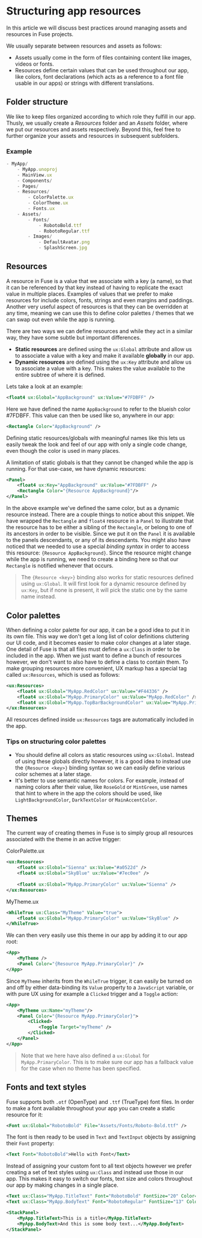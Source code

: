 # Structuring app resources

In this article we will discuss best practices around managing assets and resources in Fuse projects.

We usually separate between resources and assets as follows:

- Assets usually come in the form of files containing content like images, videos or fonts.
- Resources define certain values that can be used throughout our app, like colors, font declarations (which acts as a reference to a font file usable in our apps) or strings with different translations.

## Folder structure

We like to keep files organized according to which role they fulfill in our app. Thusly, we usually create a _Resources_ folder and an _Assets_ folder, where we put our resources and assets respectively. Beyond this, feel free to further organize your assets and resources in subsequent subfolders.

### Example

```js
- MyApp/
	- MyApp.unoproj
	- MainView.ux
	- Components/
	- Pages/
	- Resources/
		- ColorPalette.ux
		- ColorTheme.ux
		- Fonts.ux
	- Assets/
		- Fonts/
			- RobotoBold.ttf
			- RobotoRegular.ttf
		- Images/
			- DefaultAvatar.png
			- SplashScreen.jpg
```

## Resources

A resource in Fuse is a value that we associate with a key (a name), so that it can be referenced by that key instead of having to replicate the exact value in multiple places. Examples of values that we prefer to make resources for include colors, fonts, strings and even margins and paddings.
Another very useful aspect of resources is that they can be overridden at any time, meaning we can use this to define color palettes / themes that we can swap out even while the app is running.

There are two ways we can define resources and while they act in a similar way, they have some subtle but important differences.

- **Static resources** are defined using the `ux:Global` attribute and allow us to associate a value with a key and make it available __globally__ in our app.
- **Dynamic resources** are defined using the `ux:Key` attribute and allow us to associate a value with a key. This makes the value available to the entire subtree of where it is defined.

Lets take a look at an example:

```xml
<float4 ux:Global="AppBackground" ux:Value="#7FDBFF" />
```
Here we have defined the name `AppBackground` to refer to the blueish color #7FDBFF. This value can then be used like so, anywhere in our app:

```xml
<Rectangle Color="AppBackground" />
```

Defining static resources/globals with meaningful names like this lets us easily tweak the look and feel of our app with only a single code change, even though the color is used in many places.

A limitation of static globals is that they cannot be changed while the app is running. For that use-case, we have dynamic resources:

```xml
<Panel>
	<float4 ux:Key="AppBackground" ux:Value="#7FDBFF" />
	<Rectangle Color="{Resource AppBackground}"/>
</Panel>
```

In the above example we've defined the same color, but as a dynamic resource instead. There are a couple things to notice about this snippet.
We have wrapped the `Rectangle` and `float4` resource in a `Panel` to illustrate that the resource has to be either a sibling of the `Rectangle`, or belong to one of its ancestors in order to be visible. Since we put it on the `Panel` it is available to the panels descendants, or any of its descendants.
You might also have noticed that we needed to use a special _binding syntax_ in order to access this resource: `{Resource AppBackground}`. Since the resource might change while the app is running, we need to create a binding here so that our `Rectangle` is notified whenever that occurs. 

<blockquote class="callout-info">

The `{Resource <key>}` binding also works for static resources defined using `ux:Global`. It will first look for a dynamic resource defined by `ux:Key`, but if none is present, it will pick the static one by the same name instead.

</blockquote>

## Color palettes

When defining a color palette for our app, it can be a good idea to put it in its own file. This way we don't get a long list of color definitions cluttering our UI code, and it becomes easier to make color changes at a later stage. One detail of Fuse is that all files must define a `ux:Class` in order to be included in the app. When we just want to define a bunch of resources however, we don't want to also have to define a class to contain them.
To make grouping resources more convenient, UX markup has a special tag called `ux:Resources`, which is used as follows:

```xml
<ux:Resources>
	<float4 ux:Global="MyApp.RedColor" ux:Value="#F44336" />
	<float4 ux:Global="MyApp.PrimaryColor" ux:Value="MyApp.RedColor" />
	<float4 ux:Global="MyApp.TopBarBackgroundColor" ux:Value="MyApp.PrimaryColor" />
</ux:Resources>
```

All resources defined inside `ux:Resources` tags are automatically included in the app.

### Tips on structuring color palettes

- You should define all colors as static resources using `ux:Global`. Instead of using these globals directly however, it is a good idea to instead use the `{Resource <key>}` binding syntax so we can easily define various color schemes at a later stage.
- It's better to use semantic names for colors. For example, instead of naming colors after their value, like `RoseGold` or `MintGreen`, use names that hint to where in the app the colors should be used, like `LightBackgroundColor`, `DarkTextColor` or `MainAccentColor`.

## Themes

The current way of creating themes in Fuse is to simply group all resources associated with the theme in an active trigger:

ColorPalette.ux
```xml
<ux:Resources>
	<float4 ux:Global="Sienna" ux:Value="#a0522d" />
	<float4 ux:Global="SkyBlue" ux:Value="#7ec0ee" />
	
	<float4 ux:Global="MyApp.PrimaryColor" ux:Value="Sienna" />
</ux:Resources>
```

MyTheme.ux
```xml
<WhileTrue ux:Class="MyTheme" Value="true">
	<float4 ux:Global="MyApp.PrimaryColor" ux:Value="SkyBlue" />
</WhileTrue>
```

We can then very easily use this theme in our app by adding it to our app root:

```xml
<App>
	<MyTheme />
	<Panel Color="{Resource MyApp.PrimaryColor}" />
</App>
```

Since `MyTheme` inherits from the `WhileTrue` trigger, it can easily be turned on and off by either data-binding its `Value` property to a `JavaScript` variable, or with pure UX using for example a `Clicked` trigger and a `Toggle` action:

```xml
<App>
	<MyTheme ux:Name="myTheme"/>
	<Panel Color="{Resource MyApp.PrimaryColor}">
		<Clicked>
			<Toggle Target="myTheme" />
		</Clicked>
	</Panel>
</App>
```

<blockquote class="callout-info">

Note that we here have also defined a `ux:Global` for `MyApp.PrimaryColor`. This is to make sure our app has a fallback value for the case when no theme has been specified.

</blockquote>


## Fonts and text styles

Fuse supports both `.otf` (OpenType) and `.ttf` (TrueType) font files. In order to make a font available throughout your app you can create a static resource for it:

```xml
<Font ux:Global="RobotoBold" File="Assets/Fonts/Roboto-Bold.ttf" />
```

The font is then ready to be used in `Text` and `TextInput` objects by assigning their `Font` property:

```xml
<Text Font="RobotoBold">Hello with Font</Text>
```

Instead of assigning your custom font to all text objects however we prefer creating a set of text styles using `ux:Class` and instead use those in our app. This makes it easy to switch our fonts, text size and colors throughout our app by making changes in a single place.

```xml
<Text ux:Class="MyApp.TitleText" Font="RobotoBold" FontSize="20" Color="{Resource MyApp.TitleTextColor}" />
<Text ux:Class="MyApp.BodyText" Font="RobotoRegular" FontSize="13" Color="{Resource MyApp.BodyTextColor}" />
```

```xml
<StackPanel>
	<MyApp.TitleText>This is a title</MyApp.TitleText>
	<MyApp.BodyText>And this is some body text...</MyApp.BodyText>
</StackPanel>
```
